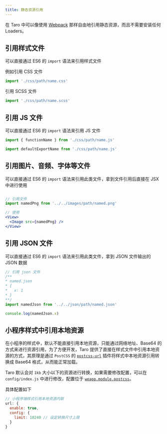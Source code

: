 ```yaml
---
title: 静态资源引用
---
```


在 Taro 中可以像使用 [Webpack](https://webpack.js.org/) 那样自由地引用静态资源，而且不需要安装任何 Loaders。

## 引用样式文件

可以直接通过 ES6 的 `import` 语法来引用样式文件

例如引用 CSS 文件

```jsx
import './css/path/name.css'
```

引用 SCSS 文件

```jsx
import './css/path/name.scss'
```

## 引用 JS 文件

可以直接通过 ES6 的 `import` 语法来引用 JS 文件

```jsx
import { functionName } from './css/path/name.js'

import defaultExportName from './css/path/name.js'
```

## 引用图片、音频、字体等文件

可以直接通过 ES6 的 `import` 语法来引用此类文件，拿到文件引用后直接在 JSX 中进行使用

```jsx

// 引用文件
import namedPng from '../../images/path/named.png'

// 使用
<View>
  <Image src={namedPng} />
</View>
```

## 引用 JSON 文件

可以直接通过 ES6 的 `import` 语法来引用此类文件，拿到 JSON 文件输出的 JSON 数据

```jsx
// 引用 json 文件
/**
* named.json
* {
*   x: 1
* }
**/
import namedJson from '../../json/path/named.json'

console.log(namedJson.x)
```

## 小程序样式中引用本地资源

在小程序的样式中，默认不能直接引用本地资源，只能通过网络地址、Base64 的方式来进行资源引用，为了方便开发，Taro 提供了直接在样式文件中引用本地资源的方式，其原理是通过 `PostCSS` 的 [`postcss-url`](https://github.com/postcss/postcss-url) 插件将样式中本地资源引用转换成 Base64 格式，从而能正常加载。

Taro 默认会对 `1kb` 大小以下的资源进行转换，如果需要修改配置，可以在 `config/index.js` 中进行修改，配置位于 [`weapp.module.postcss`](./config-detail.html#weappmodulepostcss)。

具体配置如下

```javascript
// 小程序端样式引用本地资源内联
url: {
  enable: true,
  config: {
    limit: 10240 // 设定转换尺寸上限
  }
}
```
